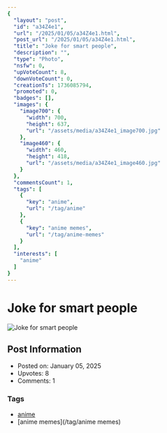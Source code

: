 ```yaml
---
{
  "layout": "post",
  "id": "a34Z4e1",
  "url": "/2025/01/05/a34Z4e1.html",
  "post_url": "/2025/01/05/a34Z4e1.html",
  "title": "Joke for smart people",
  "description": "",
  "type": "Photo",
  "nsfw": 0,
  "upVoteCount": 8,
  "downVoteCount": 0,
  "creationTs": 1736085794,
  "promoted": 0,
  "badges": [],
  "images": {
    "image700": {
      "width": 700,
      "height": 637,
      "url": "/assets/media/a34Z4e1_image700.jpg"
    },
    "image460": {
      "width": 460,
      "height": 418,
      "url": "/assets/media/a34Z4e1_image460.jpg"
    }
  },
  "commentsCount": 1,
  "tags": [
    {
      "key": "anime",
      "url": "/tag/anime"
    },
    {
      "key": "anime memes",
      "url": "/tag/anime-memes"
    }
  ],
  "interests": [
    "anime"
  ]
}
---
```


# Joke for smart people

![Joke for smart people](/assets/media/a34Z4e1_image700.jpg)

## Post Information

- Posted on: January 05, 2025
- Upvotes: 8
- Comments: 1

### Tags

- [anime](/tag/anime)
- [anime memes](/tag/anime memes)

